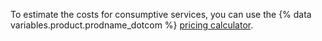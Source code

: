 To estimate the costs for consumptive services, you can use the {% data variables.product.prodname_dotcom %} [pricing calculator](https://github.com/pricing/calculator?feature=actions).
